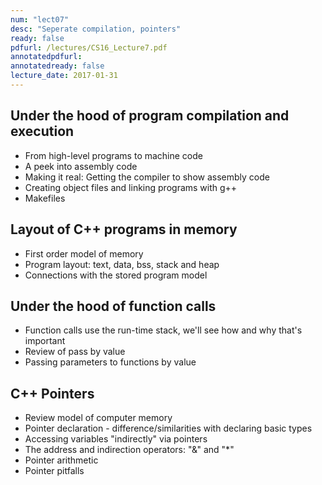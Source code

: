 ```yaml
---
num: "lect07"
desc: "Seperate compilation, pointers"
ready: false
pdfurl: /lectures/CS16_Lecture7.pdf
annotatedpdfurl: 
annotatedready: false
lecture_date: 2017-01-31
---
```


## Under the hood of program compilation and execution
* From high-level programs to machine code
* A peek into assembly code
* Making it real: Getting the compiler to show assembly code
* Creating object files and linking programs with g++
* Makefiles



## Layout of C++ programs in memory
* First order model of memory
* Program layout: text, data, bss, stack and heap
* Connections with the stored program model

## Under the hood of function calls
* Function calls use the run-time stack, we'll see how and why that's important
* Review of pass by value
* Passing parameters to functions by value


## C++ Pointers 
* Review model of computer memory
* Pointer declaration - difference/similarities with declaring basic types
* Accessing variables "indirectly" via pointers
* The address and indirection operators: "&" and "*"
* Pointer arithmetic
* Pointer pitfalls